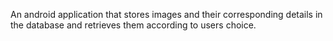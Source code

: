 An android application that stores images and their corresponding details in the database and retrieves them according to users choice.